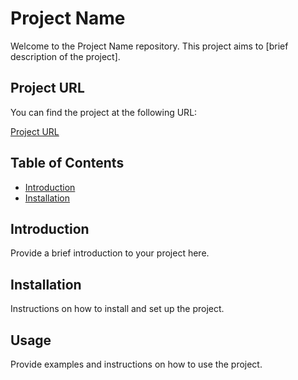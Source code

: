 # Project Name

Welcome to the Project Name repository. This project aims to [brief description of the project].

## Project URL

You can find the project at the following URL:

[Project URL](https://roadmap.sh/projects/changelog-component)

## Table of Contents

- [Introduction](#introduction)
- [Installation](#installation)

## Introduction

Provide a brief introduction to your project here.

## Installation

Instructions on how to install and set up the project.

## Usage

Provide examples and instructions on how to use the project.
